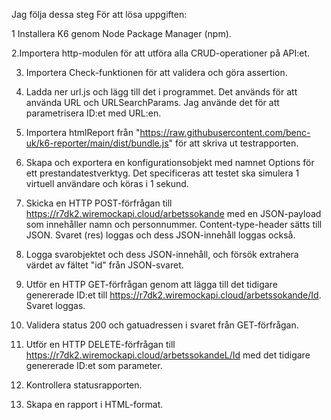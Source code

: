  Jag  följa dessa steg För att lösa uppgiften:
 
1 Installera K6 genom Node Package Manager (npm).

2.Importera http-modulen för att utföra alla CRUD-operationer på API:et.

3. Importera Check-funktionen för att validera och göra assertion.

4. Ladda ner url.js och lägg till det i programmet. Det används för att använda URL och URLSearchParams. Jag använde det för att parametrisera ID:et med URL:en.

5. Importera htmlReport från "https://raw.githubusercontent.com/benc-uk/k6-reporter/main/dist/bundle.js" för att skriva ut testrapporten.

6. Skapa och exportera en konfigurationsobjekt med namnet Options för ett prestandatestverktyg. Det specificeras att testet ska simulera 1 virtuell användare och köras i 1 sekund.

7. Skicka en HTTP POST-förfrågan till https://r7dk2.wiremockapi.cloud/arbetssokande med en JSON-payload som innehåller namn och personnummer. Content-type-header sätts till JSON. Svaret (res) loggas och dess JSON-innehåll loggas också.

8. Logga svarobjektet och dess JSON-innehåll, och försök extrahera värdet av fältet "id" från JSON-svaret.

9. Utför en HTTP GET-förfrågan genom att lägga till det tidigare genererade ID:et till https://r7dk2.wiremockapi.cloud/arbetssokande/Id. Svaret loggas.

10. Validera status 200 och gatuadressen i svaret från GET-förfrågan.

11. Utför en HTTP DELETE-förfrågan till https://r7dk2.wiremockapi.cloud/arbetssokandeL/Id med det tidigare genererade ID:et som parameter.

12. Kontrollera statusrapporten.

13. Skapa en rapport i HTML-format.